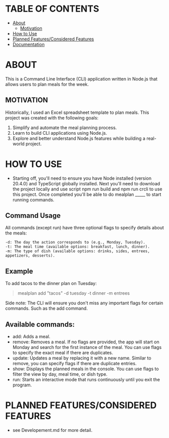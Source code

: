 # TABLE OF CONTENTS
- [About](#about)
    - [Motivation](#motivation)
- [How to Use](#how-to-use)
- [Planned Features/Considered Features](#planned-featuresconsidered-features)
- [Documentation](#documentation)

# ABOUT
This is a Command Line Interface (CLI) application written in Node.js that allows users to plan meals for the week.

## MOTIVATION
Historically, I used an Excel spreadsheet template to plan meals. This project was created with the following goals:
1. Simplify and automate the meal planning process.
2. Learn to build CLI applications using Node.js.
3. Explore and better understand Node.js features while building a real-world project.

# HOW TO USE
- Starting off, you'll need to ensure you have Node installed (version 20.4.0) and TypeScript globally installed. Next you'll need to download the project locally and use script npm run build and npm run crcli to use this project. Once completed you'll be able to do mealplan _____ to start running commands.
## Command Usage
All commands (except run) have three optional flags to specify details about the meals:

    -d: The day the action corresponds to (e.g., Monday, Tuesday).
    -t: The meal time (available options: breakfast, lunch, dinner).
    -m: The type of dish (available options: drinks, sides, entrees, appetizers, desserts).

## Example
To add tacos to the dinner plan on Tuesday:

> mealplan add "tacos" -d tuesday -t dinner -m entrees

Side note: The CLI will ensure you don't miss any important flags for certain commands. Such as the add command.

## Available commands:
- add: Adds a meal.
- remove: Removes a meal. If no flags are provided, the app will start on Monday and search for the first instance of the meal. You can use flags to specify the exact meal if there are duplicates.
- update: Updates a meal by replacing it with a new name. Similar to remove, you can specify flags if there are duplicate entries.
- show: Displays the planned meals in the console. You can use flags to filter the view by day, meal time, or dish type.
- run: Starts an interactive mode that runs continuously until you exit the program.

# PLANNED FEATURES/CONSIDERED FEATURES
- see Developement.md for more detail.